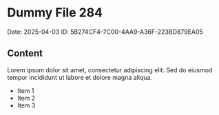 # Dummy File 284

Date: 2025-04-03
ID: 5B274CF4-7C00-4AA9-A36F-223BD879EA05

## Content

Lorem ipsum dolor sit amet, consectetur adipiscing elit.
Sed do eiusmod tempor incididunt ut labore et dolore magna aliqua.

* Item 1
* Item 2
* Item 3

